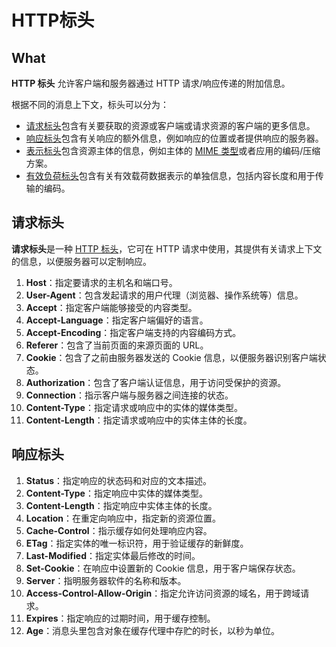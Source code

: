 # HTTP标头


## What

**HTTP 标头** 允许客户端和服务器通过 HTTP 请求/响应传递的附加信息。

根据不同的消息上下文，标头可以分为：

- [请求标头](https://developer.mozilla.org/zh-CN/docs/Glossary/Request_header)包含有关要获取的资源或客户端或请求资源的客户端的更多信息。
- [响应标头](https://developer.mozilla.org/zh-CN/docs/Glossary/Response_header)包含有关响应的额外信息，例如响应的位置或者提供响应的服务器。
- [表示标头](https://developer.mozilla.org/zh-CN/docs/Glossary/Representation_header)包含资源主体的信息，例如主体的 [MIME 类型](https://developer.mozilla.org/zh-CN/docs/Web/HTTP/Basics_of_HTTP/MIME_types)或者应用的编码/压缩方案。
- [有效负荷标头](https://developer.mozilla.org/zh-CN/docs/Glossary/Payload_header)包含有关有效载荷数据表示的单独信息，包括内容长度和用于传输的编码。



## 请求标头

**请求标头**是一种 [HTTP 标头](https://developer.mozilla.org/zh-CN/docs/Glossary/HTTP_header)，它可在 HTTP 请求中使用，其提供有关请求上下文的信息，以便服务器可以定制响应。

1. **Host**：指定要请求的主机名和端口号。
2. **User-Agent**：包含发起请求的用户代理（浏览器、操作系统等）信息。
3. **Accept**：指定客户端能够接受的内容类型。
4. **Accept-Language**：指定客户端偏好的语言。
5. **Accept-Encoding**：指定客户端支持的内容编码方式。
6. **Referer**：包含了当前页面的来源页面的 URL。
7. **Cookie**：包含了之前由服务器发送的 Cookie 信息，以便服务器识别客户端状态。
8. **Authorization**：包含了客户端认证信息，用于访问受保护的资源。
9. **Connection**：指示客户端与服务器之间连接的状态。
10. **Content-Type**：指定请求或响应中的实体的媒体类型。
11. **Content-Length**：指定请求或响应中的实体主体的长度。

## 响应标头

1. **Status**：指定响应的状态码和对应的文本描述。
2. **Content-Type**：指定响应中实体的媒体类型。
3. **Content-Length**：指定响应中实体主体的长度。
4. **Location**：在重定向响应中，指定新的资源位置。
5. **Cache-Control**：指示缓存如何处理响应内容。
6. **ETag**：指定实体的唯一标识符，用于验证缓存的新鲜度。
7. **Last-Modified**：指定实体最后修改的时间。
8. **Set-Cookie**：在响应中设置新的 Cookie 信息，用于客户端保存状态。
9. **Server**：指明服务器软件的名称和版本。
10. **Access-Control-Allow-Origin**：指定允许访问资源的域名，用于跨域请求。
11. **Expires**：指定响应的过期时间，用于缓存控制。
12. **Age**：消息头里包含对象在缓存代理中存贮的时长，以秒为单位。


